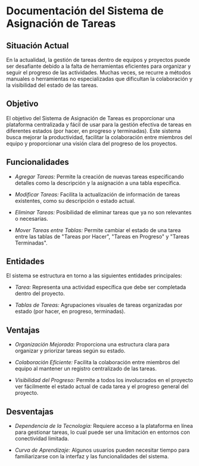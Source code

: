 # Documentación del Sistema de Asignación de Tareas
## Situación Actual
En la actualidad, la gestión de tareas dentro de equipos y proyectos puede ser desafiante debido a la falta de herramientas eficientes para organizar y seguir el progreso de las actividades. Muchas veces, se recurre a métodos manuales o herramientas no especializadas que dificultan la colaboración y la visibilidad del estado de las tareas.
## Objetivo
El objetivo del Sistema de Asignación de Tareas es proporcionar una plataforma centralizada y fácil de usar para la gestión efectiva de tareas en diferentes estados (por hacer, en progreso y terminadas). Este sistema busca mejorar la productividad, facilitar la colaboración entre miembros del equipo y proporcionar una visión clara del progreso de los proyectos.
## Funcionalidades
- *Agregar Tareas:*
Permite la creación de nuevas tareas especificando detalles como la descripción y la asignación a una tabla específica.

- *Modificar Tareas:*
Facilita la actualización de información de tareas existentes, como su descripción o estado actual.

- *Eliminar Tareas:*
Posibilidad de eliminar tareas que ya no son relevantes o necesarias.

- *Mover Tareas entre Tablas:*
Permite cambiar el estado de una tarea entre las tablas de "Tareas por Hacer", "Tareas en Progreso" y "Tareas Terminadas".
## Entidades
El sistema se estructura en torno a las siguientes entidades principales:

- *Tarea:* Representa una actividad específica que debe ser completada dentro del proyecto.

- *Tablas de Tareas:* Agrupaciones visuales de tareas organizadas por estado (por hacer, en progreso, terminadas).
## Ventajas
- *Organización Mejorada:* Proporciona una estructura clara para organizar y priorizar tareas según su estado.

- *Colaboración Eficiente:* Facilita la colaboración entre miembros del equipo al mantener un registro centralizado de las tareas.

- *Visibilidad del Progreso:* Permite a todos los involucrados en el proyecto ver fácilmente el estado actual de cada tarea y el progreso general del proyecto.
## Desventajas
- *Dependencia de la Tecnología:* Requiere acceso a la plataforma en línea para gestionar tareas, lo cual puede ser una limitación en entornos con conectividad limitada.

- *Curva de Aprendizaje:* Algunos usuarios pueden necesitar tiempo para familiarizarse con la interfaz y las funcionalidades del sistema.
